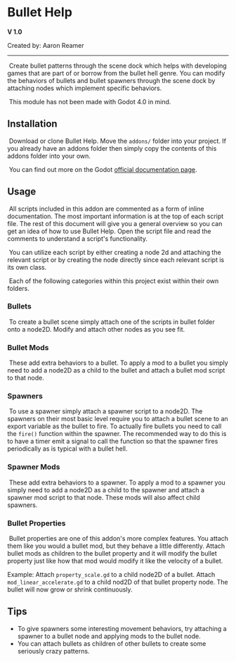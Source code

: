 # Bullet Help 

**V 1.0**

Created by: Aaron Reamer

------

​	Create bullet patterns through the scene dock which helps with developing games that are part of or borrow from the bullet hell genre. You can modify the behaviors of bullets and bullet spawners through the scene dock by attaching nodes which implement specific behaviors.

​	This module has not been made with Godot 4.0 in mind.

## Installation

​	Download or clone Bullet Help. Move the `addons/` folder into your project. If you already have an addons folder then simply copy the contents of this addons folder into your own.

​	You can find out more on the Godot [official documentation page](https://docs.godotengine.org/en/stable/tutorials/plugins/editor/installing_plugins.html).

## Usage

​	All scripts included in this addon are commented as a form of inline documentation. The most important information is at the top of each script file. The rest of this document will give you a general overview so you can get an idea of how to use Bullet Help. Open the script file and read the comments to understand a script's functionality.

​	You can utilize each script by either creating a node 2d and attaching the relevant script or by creating the node directly since each relevant script is its own class.

​	Each of the following categories within this project exist within their own folders.

### Bullets

​	To create a bullet scene simply attach one of the scripts in bullet folder onto a node2D. Modify and attach other nodes as you see fit.

### Bullet Mods

​	These add extra behaviors to a bullet. To apply a mod to a bullet you simply need to add a node2D as a child to the bullet and attach a bullet mod script to that node.

### Spawners

​	To use a spawner simply attach a spawner script to a node2D. The spawners on their most basic level require you to attach a bullet scene to an export variable as the bullet to fire. To actually fire bullets you need to call the `fire()` function within the spawner. The recommended way to do this is to have a timer emit a signal to call the function so that the spawner fires periodically as is typical with a bullet hell. 

### Spawner Mods

​	These add extra behaviors to a spawner. To apply a mod to a spawner you simply need to add a node2D as a child to the spawner and attach a spawner mod script to that node. These mods will also affect child spawners.

### Bullet Properties

​	Bullet properties are one of this addon's more complex features. You attach them like you would a bullet mod, but they behave a little differently. Attach bullet mods as children to the bullet property and it will modify the bullet property just like how that mod would modify it like the velocity of a bullet.

Example: Attach `property_scale.gd` to a child node2D of a bullet. Attach `mod_linear_accelerate.gd` to a child nod2D of that bullet property node. The bullet will now grow or shrink continuously.

## Tips

- To give spawners some interesting movement behaviors, try attaching a spawner to a bullet node and applying mods to the bullet node.
- You can attach bullets as children of other bullets to create some seriously crazy patterns.